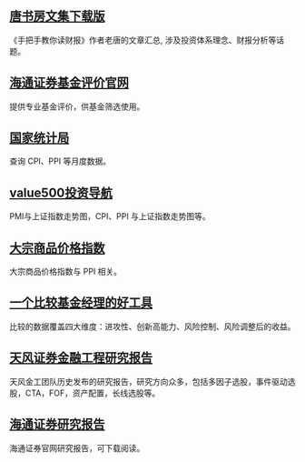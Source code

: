 ## [唐书房文集下载版](https://mp.weixin.qq.com/s/cKZM_xVWqkmoNQv098ZVOQ)
《手把手教你读财报》作者老唐的文章汇总, 涉及投资体系理念、财报分析等话题。

## [海通证券基金评价官网](https://fund.htsec.com/#/)
提供专业基金评价，供基金筛选使用。

## [国家统计局](https://data.stats.gov.cn/)
查询 CPI、PPI 等月度数据。

## [value500投资导航](http://value500.com/CPIPMI.asp)
PMI与上证指数走势图，CPI、PPI 与上证指数走势图等。

## [大宗商品价格指数](http://data.eastmoney.com/cjsj/hyzs_list_EMI00662535.html)
大宗商品价格指数与 PPI 相关。

## [一个比较基金经理的好工具](https://mp.weixin.qq.com/s/lNEUk0Gusq_RZ8mB6Wht3A)
比较的数据覆盖四大维度：进攻性、创新高能力、风险控制、风险调整后的收益。

## [天风证券金融工程研究报告](https://mp.weixin.qq.com/s/6kSVR899hOx3_hHBiqu_gg)
天风金工团队历史发布的研究报告，研究方向众多，包括多因子选股，事件驱动选股，CTA，FOF，资产配置，长线选股等。

## [海通证券研究报告](https://www.htsec.com/ChannelHome/2016102402/index.shtml)
海通证券官网研究报告，可下载阅读。


